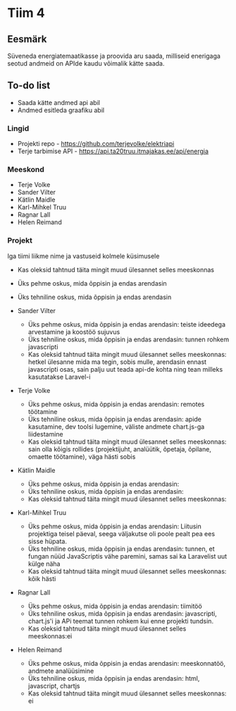 # Tiim 4

## Eesmärk

Süveneda energiatemaatikasse ja proovida aru saada, milliseid enerigaga seotud andmeid on APIde kaudu võimalik kätte saada.

## To-do list

- Saada kätte andmed api abil
- Andmed esitleda graafiku abil

### Lingid

- Projekti repo - https://github.com/terjevolke/elektriapi
- Terje tarbimise API - https://api.ta20truu.itmajakas.ee/api/energia

### Meeskond

- Terje Volke
- Sander Vilter
- Kätlin Maidle
- Karl-Mihkel Truu
- Ragnar Lall
- Helen Reimand

### Projekt

Iga tiimi liikme nime ja vastuseid kolmele küsimusele

- Kas oleksid tahtnud täita mingit muud ülesannet selles meeskonnas
- Üks pehme oskus, mida õppisin ja endas arendasin
- Üks tehniline oskus, mida õppisin ja endas arendasin

- Sander Vilter

  - Üks pehme oskus, mida õppisin ja endas arendasin: teiste ideedega arvestamine ja koostöö sujuvus
  - Üks tehniline oskus, mida õppisin ja endas arendasin: tunnen rohkem javascripti
  - Kas oleksid tahtnud täita mingit muud ülesannet selles meeskonnas: hetkel ülesanne mida ma tegin, sobis mulle, arendasin ennast javascripti osas, sain palju uut teada api-de kohta ning tean milleks kasutatakse Laravel-i

- Terje Volke

  - Üks pehme oskus, mida õppisin ja endas arendasin: remotes töötamine
  - Üks tehniline oskus, mida õppisin ja endas arendasin: apide kasutamine, dev toolsi lugemine, väliste andmete chart.js-ga liidestamine
  - Kas oleksid tahtnud täita mingit muud ülesannet selles meeskonnas: sain olla kõigis rollides (projektijuht, analüütik, õpetaja, õpilane, omaette töötamine), väga hästi sobis

- Kätlin Maidle

  - Üks pehme oskus, mida õppisin ja endas arendasin:
  - Üks tehniline oskus, mida õppisin ja endas arendasin:
  - Kas oleksid tahtnud täita mingit muud ülesannet selles meeskonnas:

- Karl-Mihkel Truu

  - Üks pehme oskus, mida õppisin ja endas arendasin: Liitusin projektiga teisel päeval, seega väljakutse oli poole pealt pea ees sisse hüpata.
  - Üks tehniline oskus, mida õppisin ja endas arendasin: tunnen, et fungan nüüd JavaScriptis vähe paremini, samas sai ka Laravelist uut külge näha
  - Kas oleksid tahtnud täita mingit muud ülesannet selles meeskonnas: kõik hästi

- Ragnar Lall

  - Üks pehme oskus, mida õppisin ja endas arendasin: tiimitöö
  - Üks tehniline oskus, mida õppisin ja endas arendasin: javascripti, chart.js'i ja APi teemat tunnen rohkem kui enne projekti tundsin.
  - Kas oleksid tahtnud täita mingit muud ülesannet selles meeskonnas:ei

- Helen Reimand
  - Üks pehme oskus, mida õppisin ja endas arendasin: meeskonnatöö, andmete analüüsimine
  - Üks tehniline oskus, mida õppisin ja endas arendasin: html, javascript, chartjs
  - Kas oleksid tahtnud täita mingit muud ülesannet selles meeskonnas: ei
